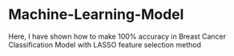 # Machine-Learning-Model
Here, I have shown how to make 100% accuracy in Breast Cancer Classification Model with LASSO feature selection method
